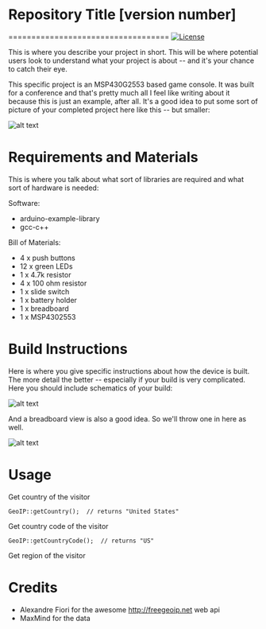 # Repository Title [version number]
===================================
[![License](https://poser.pugx.org/phpunit/phpunit/license)](https://packagist.org/packages/phpunit/phpunit)

This is where you describe your project in short. This will be where potential users look to understand what your project is about -- and it's your chance to catch their eye. 

This specific project is an MSP430G2553 based game console. It was built for a conference and that's pretty much all I feel like writing about it because this is just an example, after all. It's a good idea to put some sort of picture of your completed project here like this -- but smaller: 

![alt text][logo]

[logo]: https://github.com/trevortomesh/OSHRepo/blob/master/src/img/img1.jpg "Logo Title Text 2"



Requirements and Materials
============

This is where you talk about what sort of libraries are required and what sort of hardware is needed:

Software:
* arduino-example-library
* gcc-c++

Bill of Materials:
* 4 x push buttons
* 12 x green LEDs
* 1 x 4.7k resistor
* 4 x 100 ohm resistor
* 1 x slide switch
* 1 x battery holder
* 1 x breadboard
* 1 x MSP4302553

Build Instructions
==================

Here is where you give specific instructions about how the device is built. The more detail the better -- especially if your build is very complicated. Here you should include schematics of your build: 

![alt text][logo]

[logo]: https://github.com/trevortomesh/OSHRepo/blob/master/src/img/img2.jpg "Logo Title Text 2"

And a breadboard view is also a good idea. So we'll throw one in here as well. 

![alt text][logo]

[logo]: https://github.com/trevortomesh/OSHRepo/blob/master/src/img/img2.jpg "Logo Title Text 2"


Usage
=====

Get country of the visitor

    GeoIP::getCountry();  // returns "United States"
    
Get country code of the visitor

    GeoIP::getCountryCode();  // returns "US"

Get region of the visitor


Credits
=======

* Alexandre Fiori for the awesome http://freegeoip.net web api
* MaxMind for the data
